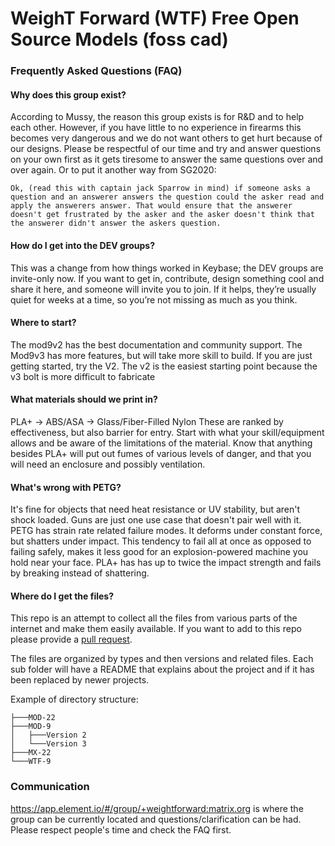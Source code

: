 # WeighT Forward (WTF) Free Open Source Models (foss cad)

### Frequently Asked Questions (FAQ)

#### Why does this group exist?
According to Mussy, the reason this group exists is for R&D and to help each other. However, if you have little to no experience in firearms this becomes very dangerous and we do not want others to get hurt because of our designs. Please be respectful of our time and try and answer questions on your own first as it gets tiresome to answer the same questions over and over again. Or to put it another way from SG2020:
```
Ok, (read this with captain jack Sparrow in mind) if someone asks a question and an answerer answers the question could the asker read and apply the answerers answer. That would ensure that the answerer doesn't get frustrated by the asker and the asker doesn't think that the answerer didn't answer the askers question. 
```

#### How do I get into the DEV groups?
This was a change from how things worked in Keybase; the DEV groups are invite-only now. If you want to get in, contribute, design something cool and share it here, and someone will invite you to join. If it helps, they’re usually quiet for weeks at a time, so you’re not missing as much as you think.

#### Where to start?
The mod9v2 has the best documentation and community support. The Mod9v3 has more features, but will take more skill to build. If you are just getting started, try the V2.
The v2 is the easiest starting point because the v3 bolt is more difficult to fabricate

#### What materials should we print in?
PLA+ -> ABS/ASA -> Glass/Fiber-Filled Nylon
These are ranked by effectiveness, but also barrier for entry. Start with what your skill/equipment allows and be aware of the limitations of the material. Know that anything besides PLA+ will put out  fumes of various levels of danger, and that you will need an enclosure and possibly ventilation.

#### What's wrong with PETG?
It's fine for objects that need heat resistance or UV stability, but aren't shock loaded. Guns are just one use case that doesn't pair well with it. 
PETG has strain rate related failure modes. It deforms under constant force, but shatters under impact. This tendency to fail all at once as opposed to failing safely, makes it less good for an explosion-powered machine you hold near your face. PLA+ has has up to twice the impact strength and fails by breaking instead of shattering.

#### Where do I get the files?
This repo is an attempt to collect all the files from various parts of the internet and make them easily available. If you want to add to this repo please provide a [pull request](https://docs.github.com/en/github/collaborating-with-pull-requests/proposing-changes-to-your-work-with-pull-requests/about-pull-requests).

The files are organized by types and then versions and related files. Each sub folder will have a README that explains about the project and if it has been replaced by newer projects.

Example of directory structure:
``` WTF-FOSS-CAD
├───MOD-22 
├───MOD-9 
│   ├───Version 2 
│   └───Version 3 
├───MX-22 
└───WTF-9 
```


### Communication
https://app.element.io/#/group/+weightforward:matrix.org is where the group can be currently located and questions/clarification can be had. Please respect people's time and check the FAQ first.

